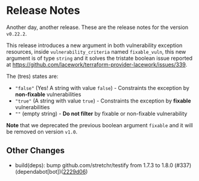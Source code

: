 # Release Notes
Another day, another release. These are the release notes for the version `v0.22.2`.

This release introduces a new argument in both vulnerability exception resources, inside `vulnerability_criteria`
named `fixable_vuln`, this new argument is of type `string` and it solves the tristate boolean issue reported at
https://github.com/lacework/terraform-provider-lacework/issues/339.

The (tres) states are:
* `"false"` (Yes! A string with value `false`) - Constraints the exception by **non-fixable** vulnerabilities
* `"true"` (A string with value `true`) - Constraints the exception by **fixable** vulnerabilities
* `""` (empty string) - **Do not filter** by fixable or non-fixable vulnerability

**Note** that we deprecated the previous boolean argument `fixable` and it will be removed on version `v1.0`.

## Other Changes
* build(deps): bump github.com/stretchr/testify from 1.7.3 to 1.8.0 (#337) (dependabot[bot])([2229d06](https://github.com/lacework/terraform-provider-lacework/commit/2229d069c887086f4a9e5a4f23fef6ce8b14b586))
